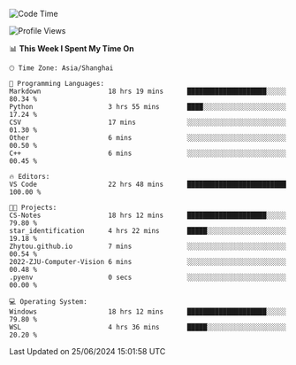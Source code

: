 <!--START_SECTION:waka-->
![Code Time](http://img.shields.io/badge/Code%20Time-1%2C808%20hrs%2037%20mins-blue)

![Profile Views](http://img.shields.io/badge/Profile%20Views-5-blue)

📊 **This Week I Spent My Time On** 

```text
🕑︎ Time Zone: Asia/Shanghai

💬 Programming Languages: 
Markdown                 18 hrs 19 mins      ████████████████████░░░░░   80.34 % 
Python                   3 hrs 55 mins       ████░░░░░░░░░░░░░░░░░░░░░   17.24 % 
CSV                      17 mins             ░░░░░░░░░░░░░░░░░░░░░░░░░   01.30 % 
Other                    6 mins              ░░░░░░░░░░░░░░░░░░░░░░░░░   00.50 % 
C++                      6 mins              ░░░░░░░░░░░░░░░░░░░░░░░░░   00.45 % 

🔥 Editors: 
VS Code                  22 hrs 48 mins      █████████████████████████   100.00 % 

🐱‍💻 Projects: 
CS-Notes                 18 hrs 12 mins      ████████████████████░░░░░   79.80 % 
star_identification      4 hrs 22 mins       █████░░░░░░░░░░░░░░░░░░░░   19.18 % 
Zhytou.github.io         7 mins              ░░░░░░░░░░░░░░░░░░░░░░░░░   00.54 % 
2022-ZJU-Computer-Vision 6 mins              ░░░░░░░░░░░░░░░░░░░░░░░░░   00.48 % 
.pyenv                   0 secs              ░░░░░░░░░░░░░░░░░░░░░░░░░   00.00 % 

💻 Operating System: 
Windows                  18 hrs 12 mins      ████████████████████░░░░░   79.80 % 
WSL                      4 hrs 36 mins       █████░░░░░░░░░░░░░░░░░░░░   20.20 % 
```


 Last Updated on 25/06/2024 15:01:58 UTC
<!--END_SECTION:waka-->